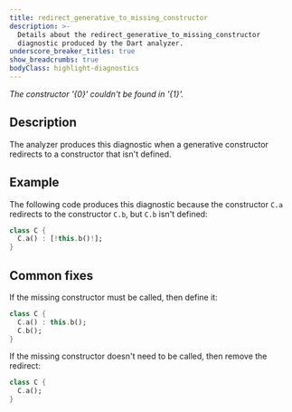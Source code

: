 ```yaml
---
title: redirect_generative_to_missing_constructor
description: >-
  Details about the redirect_generative_to_missing_constructor
  diagnostic produced by the Dart analyzer.
underscore_breaker_titles: true
show_breadcrumbs: true
bodyClass: highlight-diagnostics
---
```


_The constructor '{0}' couldn't be found in '{1}'._

## Description

The analyzer produces this diagnostic when a generative constructor
redirects to a constructor that isn't defined.

## Example

The following code produces this diagnostic because the constructor `C.a`
redirects to the constructor `C.b`, but `C.b` isn't defined:

```dart
class C {
  C.a() : [!this.b()!];
}
```

## Common fixes

If the missing constructor must be called, then define it:

```dart
class C {
  C.a() : this.b();
  C.b();
}
```

If the missing constructor doesn't need to be called, then remove the
redirect:

```dart
class C {
  C.a();
}
```
